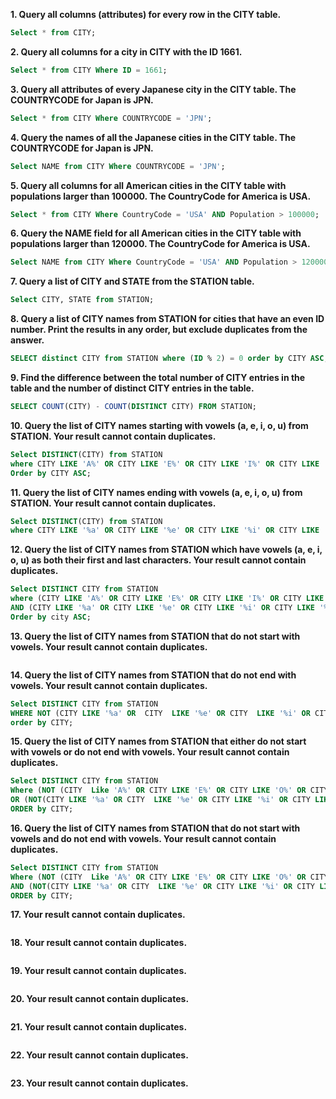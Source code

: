 
**1. Query all columns (attributes) for every row in the CITY table.**

```sql
Select * from CITY;
```

**2. Query all columns for a city in CITY with the ID 1661.**

```sql
Select * from CITY Where ID = 1661;
```

**3. Query all attributes of every Japanese city in the CITY table. The COUNTRYCODE for Japan is JPN.**

```sql
Select * from CITY Where COUNTRYCODE = 'JPN';
```

**4. Query the names of all the Japanese cities in the CITY table. The COUNTRYCODE for Japan is JPN.**

```sql
Select NAME from CITY Where COUNTRYCODE = 'JPN';
```

**5. Query all columns for all American cities in the CITY table with populations larger than 100000. The CountryCode for America is USA.**

```sql
Select * from CITY Where CountryCode = 'USA' AND Population > 100000;
```

**6. Query the NAME field for all American cities in the CITY table with populations larger than 120000. The CountryCode for America is USA.**

```sql
Select NAME from CITY Where CountryCode = 'USA' AND Population > 120000;
```

**7. Query a list of CITY and STATE from the STATION table.**

```sql
Select CITY, STATE from STATION;
```

**8. Query a list of CITY names from STATION for cities that have an even ID number. Print the results in any order, but exclude duplicates from the answer.**

```sql
SELECT distinct CITY from STATION where (ID % 2) = 0 order by CITY ASC;
```

**9. Find the difference between the total number of CITY entries in the table and the number of distinct CITY entries in the table.**

```sql
SELECT COUNT(CITY) - COUNT(DISTINCT CITY) FROM STATION;
```

**10. Query the list of CITY names starting with vowels (a, e, i, o, u) from STATION. Your result cannot contain duplicates.**

```sql
Select DISTINCT(CITY) from STATION 
where CITY LIKE 'A%' OR CITY LIKE 'E%' OR CITY LIKE 'I%' OR CITY LIKE 'O%' OR CITY LIKE 'U%' 
Order by CITY ASC;
```

**11. Query the list of CITY names ending with vowels (a, e, i, o, u) from STATION. Your result cannot contain duplicates.**

```sql
Select DISTINCT(CITY) from STATION 
where CITY LIKE '%a' OR CITY LIKE '%e' OR CITY LIKE '%i' OR CITY LIKE '%o' OR CITY LIKE '%u';   
```

**12. Query the list of CITY names from STATION which have vowels (a, e, i, o, u) as both their first and last characters. Your result cannot contain duplicates.**

```sql
Select DISTINCT CITY from STATION 
where (CITY LIKE 'A%' OR CITY LIKE 'E%' OR CITY LIKE 'I%' OR CITY LIKE 'O%' OR CITY LIKE 'U%') 
AND (CITY LIKE '%a' OR CITY LIKE '%e' OR CITY LIKE '%i' OR CITY LIKE '%o' OR CITY LIKE '%u') 
Order by city ASC;  
```

**13. Query the list of CITY names from STATION that do not start with vowels. Your result cannot contain duplicates.**

```sql

```

**14. Query the list of CITY names from STATION that do not end with vowels. Your result cannot contain duplicates.**

```sql
Select DISTINCT CITY from STATION 
WHERE NOT (CITY LIKE '%a' OR  CITY  LIKE '%e' OR CITY  LIKE '%i' OR CITY  LIKE '%o' OR CITY  LIKE '%u') 
order by CITY;
```

**15. Query the list of CITY names from STATION that either do not start with vowels or do not end with vowels. Your result cannot contain duplicates.**

```sql
Select DISTINCT CITY from STATION
Where (NOT (CITY  Like 'A%' OR CITY LIKE 'E%' OR CITY LIKE 'O%' OR CITY LIKE 'I%' OR CITY LIKE 'U%')) 
OR (NOT(CITY LIKE '%a' OR CITY  LIKE '%e' OR CITY LIKE '%i' OR CITY LIKE '%o' OR CITY LIKE '%u')) 
ORDER by CITY;
```

**16. Query the list of CITY names from STATION that do not start with vowels and do not end with vowels. Your result cannot contain duplicates.**

```sql
Select DISTINCT CITY from STATION
Where (NOT (CITY  Like 'A%' OR CITY LIKE 'E%' OR CITY LIKE 'O%' OR CITY LIKE 'I%' OR CITY LIKE 'U%')) 
AND (NOT(CITY LIKE '%a' OR CITY  LIKE '%e' OR CITY LIKE '%i' OR CITY LIKE '%o' OR CITY LIKE '%u')) 
ORDER by CITY;
```

**17. Your result cannot contain duplicates.**

```sql

```

**18. Your result cannot contain duplicates.**

```sql

```

**19. Your result cannot contain duplicates.**

```sql

```

**20. Your result cannot contain duplicates.**

```sql

```

**21. Your result cannot contain duplicates.**

```sql

```

**22. Your result cannot contain duplicates.**

```sql

```

**23. Your result cannot contain duplicates.**

```sql

```
